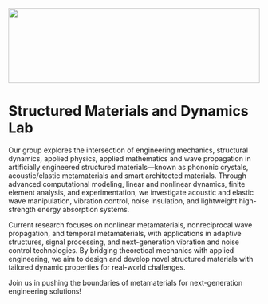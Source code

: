 <img src="https://structured-materials-and-dynamics-lab.storage.c2.liara.space/img/Website_Cover.jpg" width="100%" height="150px"/>

# Structured Materials and Dynamics Lab

Our group explores the intersection of engineering mechanics, structural dynamics, applied physics, applied mathematics and wave propagation in artificially engineered structured materials—known as phononic crystals, acoustic/elastic metamaterials and smart architected materials. Through advanced computational modeling, linear and nonlinear dynamics, finite element analysis, and experimentation, we investigate acoustic and elastic wave manipulation, vibration control, noise insulation, and lightweight high-strength energy absorption systems.

Current research focuses on nonlinear metamaterials, nonreciprocal wave propagation, and temporal metamaterials, with applications in adaptive structures, signal processing, and next-generation vibration and noise control technologies. By bridging theoretical mechanics with applied engineering, we aim to design and develop novel structured materials with tailored dynamic properties for real-world challenges.

Join us in pushing the boundaries of metamaterials for next-generation engineering solutions!

